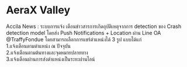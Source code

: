 # AeraX Valley
Accila News : ระบบการแจ้ง เตือนข่าวสารการเกิดอุบัติเหตุจากการ detection ของ Crash detection model โดยส่ง Push Notifications + Location ผ่าน Line OA @TraffyFondue โดยสามารถเลือกการแชร์ตำแหน่งได้ 3 รูป แบบได้แก่ <br>
1.แจ้งเตือนตามตําแหน่ง ณ ปัจจุบัน <br>
2.แจ้งเตือนตามต้นทางและจุดหมายปลายทาง <br>
3.แจ้งเตือนผ่านการส่งตําแหน่งเป็นระยะผ่านไลน์
